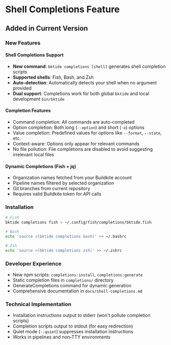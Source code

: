# Shell Completions Feature

## Added in Current Version

### New Features

#### Shell Completions Support
- **New command**: `bktide completions [shell]` generates shell completion scripts
- **Supported shells**: Fish, Bash, and Zsh
- **Auto-detection**: Automatically detects your shell when no argument provided
- **Dual support**: Completions work for both global `bktide` and local development `bin/bktide`

#### Completion Features
- Command completion: All commands are auto-completed
- Option completion: Both long (`--option`) and short (`-o`) options
- Value completion: Predefined values for options like `--format`, `--state`, etc.
- Context-aware: Options only appear for relevant commands
- No file pollution: File completions are disabled to avoid suggesting irrelevant local files

#### Dynamic Completions (Fish + jq)
- Organization names fetched from your Buildkite account
- Pipeline names filtered by selected organization
- Git branches from current repository
- Requires valid Buildkite token for API calls

### Installation

```bash
# Fish
bktide completions fish > ~/.config/fish/completions/bktide.fish

# Bash
echo 'source <(bktide completions bash)' >> ~/.bashrc

# Zsh
echo 'source <(bktide completions zsh)' >> ~/.zshrc
```

### Developer Experience
- New npm scripts: `completions:install`, `completions:generate`
- Static completion files in `completions/` directory
- GenerateCompletions command for dynamic generation
- Comprehensive documentation in `docs/shell-completions.md`

### Technical Implementation
- Installation instructions output to stderr (won't pollute completion scripts)
- Completion scripts output to stdout (for easy redirection)
- Quiet mode (`--quiet`) suppresses installation instructions
- Works in pipelines and non-TTY environments
